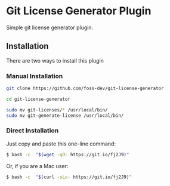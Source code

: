 # Git License Generator Plugin

Simple git license generator plugin.

## Installation

There are two ways to install this plugin

### Manual Installation

```bash
git clone https://github.com/foss-dev/git-license-generator

cd git-license-generator

sudo mv git-licenses/* /usr/local/bin/
sudo mv git-generate-license /usr/local/bin/
```

### Direct Installation

Just copy and paste this one-line command:

```bash
$ bash -c  "$(wget -qO- https://git.io/fj2J9)" 
```

Or, if you are a Mac user:

```bash
$ bash -c  "$(curl -sLo- https://git.io/fj2J9)"
```